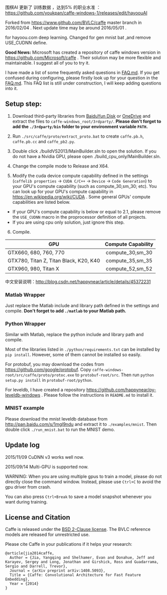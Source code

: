 
围棋AI 更新了 训练数据 ，达到5% 的职业水准 ：
https://github.com/youkpan/caffe-windows-1/releases/edit/hayoouAI

Forked from https://www.github.com/BVLC/caffe master branch in 2016/02/04 . Next update time may be around 2016/05/01 .

for hayoou.com deep learning.
Changed for gen mnist bat ,and remove USE_CUDNN define.

**Good News:** Microsoft has created a repository of caffe windows version in https://github.com/Microsoft/caffe . Their solution may be more flexible and maintainable. I suggest all of you to try it.

I have made a list of some frequently asked questions in [FAQ.md](FAQ.md). If you get confused during configuring, please firstly look up for your question in the [FAQ.md](FAQ.md). This FAQ list is still under construction, I will keep adding questions into it.

## Setup step:

1. Download third-party libraries from [BaiduYun Disk](http://pan.baidu.com/s/1sk3QyyL) or [OneDrive](http://1drv.ms/23KkbTk) and extract the files to `caffe-windows_root/3rdparty/`. **Please don't forget to add the `./3rdparty/bin` folder to your environment variable `PATH`.**

2. Run `./src/caffe/proto/extract_proto.bat` to create `caffe.pb.h`, `caffe.pb.cc` and `caffe_pb2.py`.

3. Double click ./buildVS2013/MainBuilder.sln to open the solution. If you do not have a Nvidia GPU, please open ./build_cpu_only/MainBuilder.sln.

4. Change the compile mode to Release and X64.

5. Modify the cuda device compute capability defined in the settings (`caffelib properties` -> `CUDA C/C++` -> `Device` -> `Code Generation`) to your GPU's compute capability (such as compute_30,sm_30; etc). You can look up for your GPU's compute capability in https://en.wikipedia.org/wiki/CUDA . Some general GPUs' compute capabilities are listed below.

 - If your GPU's compute capability is below or equal to 2.1, please remove the `USE_CUDNN` macro in the proprocessor definition of all projects.
 - If you are using cpu only solution, just ignore this step.

6. Compile.

| GPU                                         | Compute Capability    |
| ------------------------------------------- |:---------------------:|
| GTX660, 680, 760, 770                       | compute_30,sm_30      |
| GTX780, Titan Z, Titan Black, K20, K40      | compute_35,sm_35      |
| GTX960, 980, Titan X                        | compute_52,sm_52      |


中文安装说明：http://blog.csdn.net/happynear/article/details/45372231

### Matlab Wrapper

Just replace the Matlab include and library path defined in the settings and compile.
**Don't forget to add `./matlab` to your Matlab path.**

### Python Wrapper

Similar with Matlab, replace the python include and library path and compile.

Most of the libraries listed in `./python/requirements.txt` can be installed by `pip install`. However, some of them cannot be installed so easily.

For protobuf, you may download the codes from https://github.com/google/protobuf. Copy `caffe-windows-root/src/caffe/proto/protoc.exe` to `protobuf-root/src`. Then run `python setup.py install` in `protobuf-root/python`.

For leveldb, I have created a repository https://github.com/happynear/py-leveldb-windows . Please follow the instructions in `README.md` to install it.

### MNIST example

Please download the mnist leveldb database from http://pan.baidu.com/s/1mgl9ndu and extract it to `./examples/mnist`. Then double click `./run_mnist.bat` to run the MNIST demo.

## Update log

2015/11/09 CuDNN v3 works well now.

2015/09/14 Multi-GPU is supported now. 

WARNING: When you are using multiple gpus to train a model, please do not directly close the command window. Instead, please use `Ctrl+C` to avoid the gpu driver from crash.

You can also press `Ctrl+Break` to save a model snapshot whenever you want during training.

## License and Citation

Caffe is released under the [BSD 2-Clause license](https://github.com/BVLC/caffe/blob/master/LICENSE).
The BVLC reference models are released for unrestricted use.

Please cite Caffe in your publications if it helps your research:

    @article{jia2014caffe,
      Author = {Jia, Yangqing and Shelhamer, Evan and Donahue, Jeff and Karayev, Sergey and Long, Jonathan and Girshick, Ross and Guadarrama, Sergio and Darrell, Trevor},
      Journal = {arXiv preprint arXiv:1408.5093},
      Title = {Caffe: Convolutional Architecture for Fast Feature Embedding},
      Year = {2014}
    }
